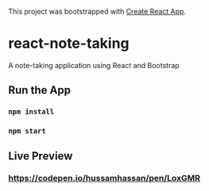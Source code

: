 This project was bootstrapped with [Create React App](https://github.com/facebook/create-react-app).

# react-note-taking
A note-taking application using React and Bootstrap
## Run the App
### `npm install`
### `npm start`

## Live Preview
### https://codepen.io/hussamhassan/pen/LoxGMR
